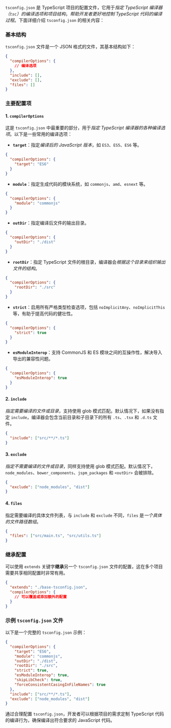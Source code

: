 `tsconfig.json` 是 TypeScript 项目的配置文件，它用于*指定 TypeScript 编译器（`tsc`）的编译选项和项目结构*，*帮助开发者更好地控制 TypeScript 代码的编译过程*。下面详细介绍 `tsconfig.json` 的相关内容：

### 基本结构

`tsconfig.json` 文件是一个 JSON 格式的文件，其基本结构如下：

```json
{
  "compilerOptions": {
    // 编译选项
  },
  "include": [],
  "exclude": [],
  "files": []
}
```

### 主要配置项

#### 1. `compilerOptions`

这是 `tsconfig.json` 中最重要的部分，用于*指定 TypeScript 编译器的各种编译选项*。以下是一些常用的编译选项：

- **`target`**：指定*编译后的 JavaScript 版本*，如 `ES3`、`ES5`、`ES6` 等。

```json
{
  "compilerOptions": {
    "target": "ES6"
  }
}
```

- **`module`**：指定生成代码的模块系统，如 `commonjs`、`amd`、`esnext` 等。

```json
{
  "compilerOptions": {
    "module": "commonjs"
  }
}
```

- **`outDir`**：指定编译后文件的输出目录。

```json
{
  "compilerOptions": {
    "outDir": "./dist"
  }
}
```

- **`rootDir`**：指定 TypeScript 文件的根目录，编译器会*根据这个目录来组织输出文件的结构*。

```json
{
  "compilerOptions": {
    "rootDir": "./src"
  }
}
```

- **`strict`**：启用所有严格类型检查选项，包括 `noImplicitAny`、`noImplicitThis` 等，有助于提高代码的健壮性。

```json
{
  "compilerOptions": {
    "strict": true
  }
}
```

- **`esModuleInterop`**：支持 CommonJS 和 ES 模块之间的互操作性，解决导入导出的兼容性问题。

```json
{
  "compilerOptions": {
    "esModuleInterop": true
  }
}
```

#### 2. `include`

*指定需要编译的文件或目录*，支持使用 glob 模式匹配。默认情况下，如果没有指定 `include`，编译器会包含当前目录和子目录下的所有 `.ts`、`.tsx` 和 `.d.ts` 文件。

```json
{
  "include": ["src/**/*.ts"]
}
```

#### 3. `exclude`

*指定不需要编译的文件或目录*，同样支持使用 glob 模式匹配。默认情况下，`node_modules`、`bower_components`、`jspm_packages` 和 `<outDir>` 会被排除。

```json
{
  "exclude": ["node_modules", "dist"]
}
```

#### 4. `files`

指定需要编译的具体文件列表，与 `include` 和 `exclude` 不同，`files` 是*一个具体的文件路径数组*。

```json
{
  "files": ["src/main.ts", "src/utils.ts"]
}
```

### 继承配置

可以使用 `extends` 关键字**继承**另一个 `tsconfig.json` 文件的配置，这在多个项目需要共享相同配置时非常有用。

```json
{
  "extends": "./base-tsconfig.json",
  "compilerOptions": {
    // 可以覆盖或添加额外的配置
  }
}
```

### 示例 `tsconfig.json` 文件

以下是一个完整的 `tsconfig.json` 示例：

```json
{
  "compilerOptions": {
    "target": "ES6",
    "module": "commonjs",
    "outDir": "./dist",
    "rootDir": "./src",
    "strict": true,
    "esModuleInterop": true,
    "skipLibCheck": true,
    "forceConsistentCasingInFileNames": true
  },
  "include": ["src/**/*.ts"],
  "exclude": ["node_modules", "dist"]
}
```

通过合理配置 `tsconfig.json`，开发者可以根据项目的需求定制 TypeScript 代码的编译行为，确保编译出符合要求的 JavaScript 代码。
